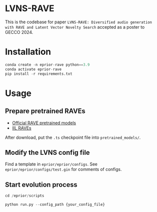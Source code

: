 # LVNS-RAVE

This is the codebase for paper `LVNS-RAVE: Diversified audio generation with RAVE and Latent Vector Novelty Search` accepted as a poster to GECCO 2024.

# Installation

```python
conda create -n eprior-rave python==3.9
conda activate eprior-rave
pip install -r requirements.txt
```

# Usage
## Prepare pretrained RAVEs
- [Official RAVE pretrained models](https://acids-ircam.github.io/rave_models_download)
- [IIL RAVEs](https://huggingface.co/Intelligent-Instruments-Lab/rave-models)

After download, put the `.ts` checkpoint file into `pretrained_models/`.

## Modify the LVNS config file

Find a template in `eprior/eprior/configs`. See `eprior/eprior/configs/test.gin` for comments of configs.

## Start evolution process

```python
cd /eprior/scripts

python run.py --config_path {your_config_file}

```

